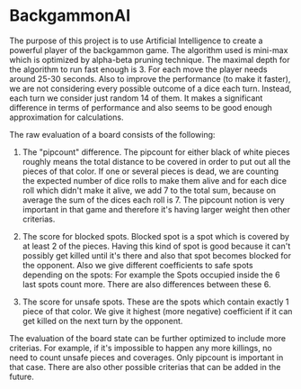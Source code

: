 BackgammonAI
============

The purpose of this project is to use Artificial Intelligence to create a powerful player of the backgammon game. 
The algorithm used is mini-max which is optimized by alpha-beta pruning technique. The maximal depth for the algorithm to run 
fast enough is 3. For each move the player needs around 25-30 seconds. Also to improve the performance (to make it faster), 
we are not considering every possible outcome of a dice each turn. Instead, each turn we consider just random 14 of them. 
It makes a significant difference in terms of performance and also seems to be good enough approximation for calculations.

The raw evaluation of a board consists of the following:

1. The "pipcount" difference. The pipcount for either black of white pieces roughly means the total distance to be covered in order
to put out all the pieces of that color. If one or several pieces is dead, we are counting the expected number of dice rolls to make 
them alive and for each dice roll which didn't make it alive, we add 7 to the total sum, because on average the sum of the dices each 
roll is 7. The pipcount notion is very important in that game and therefore it's having larger weight then other criterias.

2. The score for blocked spots. Blocked spot is a spot which is covered by at least 2 of the pieces. Having this kind of spot is good 
because it can't possibly get killed until it's there and also that spot becomes blocked for the opponent. Also we give different 
coefficients to safe spots depending on the spots: For example the Spots occupied inside the 6 last spots count more. There are
also differences between these 6. 

3. The score for unsafe spots. These are the spots which contain exactly 1 piece of that color. We give it highest (more negative)
coefficient if it can get killed on the next turn by the opponent.

The evaluation of the board state can be further optimized to include more criterias. For example, if it's impossible to happen any 
more killings, no need to count unsafe pieces and coverages. Only pipcount is important in that case. There are also other possible
criterias that can be added in the future.
